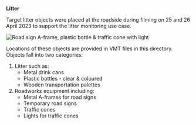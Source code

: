 **Litter**

Target litter objects were placed at the roadside during filming on 25 and 26 April 2023 to support the litter monitoring use case.

![Road sign A-frame, plastic bottle & traffic cone with light](FrameNoSign.jpg)

Locations of these objects are provided in VMT files in this directory. Objects fall into two categories:
 1. Litter such as:
    * Metal drink cans
    * Plastic bottles - clear & coloured
    * Wooden transportation palettes
 1. Roadworks equipment including:
    * Metal A-frames for road signs
    * Temporary road signs
    * Traffic cones
    * Lights for traffic cones
